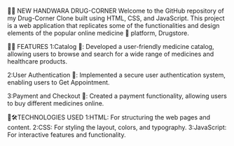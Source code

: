 🔗💊 NEW HANDWARA DRUG-CORNER 
Welcome to the GitHub repository of my Drug-Corner Clone built using HTML, CSS, and JavaScript. This project is a web application that replicates some of the functionalities and design elements of the popular online medicine 💊 platform, Drugstore.

🔗🚀 FEATURES
1:Catalog 💊: Developed a user-friendly medicine catalog, allowing users to browse and search for a wide range of medicines and healthcare products.

2:User Authentication 🔐: Implemented a secure user authentication system, enabling users to Get Appointment.

3:Payment and Checkout 🛒: Created a payment functionality, allowing users to buy different medicines online.


🔗🛠️TECHNOLOGIES USED
1:HTML: For structuring the web pages and content.
2:CSS: For styling the layout, colors, and typography.
3:JavaScript: For interactive features and functionality.

